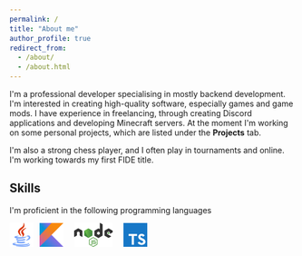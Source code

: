 ```yaml
---
permalink: /
title: "About me"
author_profile: true
redirect_from: 
  - /about/
  - /about.html
---
```


I'm a professional developer specialising in mostly backend development. I'm interested in creating high-quality software, especially games and game mods. I have experience in freelancing, through creating Discord applications and developing Minecraft servers. At the moment I'm working on some personal projects, which are listed under the **Projects** tab.

I'm also a strong chess player, and I often play in tournaments and online. I'm working towards my first FIDE title.

## Skills

I'm proficient in the following programming languages

<a href="https://www.java.com/en/"><img src="/images/custom_icons/java.png" alt="Java" style="width: 3em; height: 3em; object-fit: contain; margin-right: 0.5em; vertical-align: middle;"></a>
<a href="https://kotlinlang.org/"><img src="/images/custom_icons/kotlin.png" alt="Kotlin" style="width: 3em; height: 3em; object-fit: contain; margin-right: 0.5em; vertical-align: middle;"></a>
<a href="https://nodejs.org/en"><img src="/images/custom_icons/nodejs.png" alt="JavaScript" style="width: 6em; height: 3em; object-fit: contain; margin-right: 0.5em; vertical-align: middle;"></a>
<a href="https://www.typescriptlang.org/"><img src="/images/custom_icons/ts.png" alt="TypeScript" style="width: 3em; height: 3em; object-fit: contain; margin-right: 0.5em; vertical-align: middle;"></a>